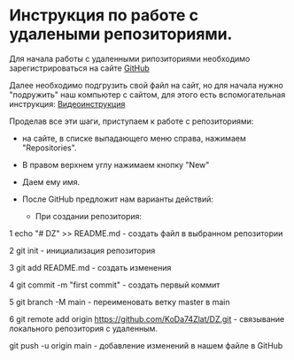 ﻿# Инструкция по работе с удалеными репозиториями.

Для начала работы с удаленными рипозиториями необходимо зарегистрироваться на сайте [GitHub](https://github.com)

Далее необходимо подгрузить свой файл на сайт, но для начала нужно "подружить" наш компьютер с сайтом, для этого есть вспомогательная инструкция: [Видеоинструкция](https://youtu.be/E8cIjbJMEpE)

Проделав все эти шаги, приступаем к работе с репозиториями: 

- на сайте, в списке выпадающего меню справа, нажимаем "Repositories".

- В правом верхнем углу нажимаем кнопку "New"

- Даем ему имя.

- После GitHub предложит нам варианты действий:

  - При создании репозитория: 

1 echo "# DZ" >> README.md - создать файл в выбранном репозитории

2 git init - инициализация репозитория

3 git add README.md - создать изменения

4 git commit -m "first commit" - создать первый коммит

5 git branch -M main - переименовать ветку master в main

6 git remote add origin https://github.com/KoDa74Zlat/DZ.git - связывание локального репозитория с удаленным.

git push -u origin main - добавление изменений в нашем файле в GitHub

